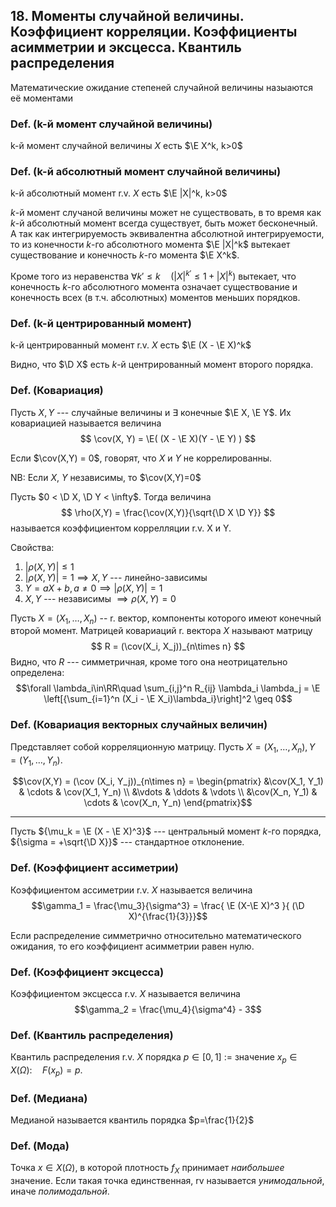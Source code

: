 ## 18. Моменты случайной величины. Коэффициент корреляции. Коэффициенты асимметрии и эксцесса. Квантиль распределения ##

Математические ожидание степеней случайной величины назыаются её моментами

### Def. (k-й момент случайной величины) ###
k-й момент случайной величины $X$ есть $\E X^k, k>0$

### Def. (k-й абсолютный момент случайной величины) ###
k-й абсолютный момент r.v. $X$ есть $\E |X|^k, k>0$

$k$-й момент случаной величины может не существовать,
в то время как $k$-й абсолютный момент всегда существует, быть может бесконечный.
А так как интегрируемость эквивалентна абсолютной интегрируемости,
то из конечности $k$-го абсолютного момента $\E |X|^k$ вытекает существование и конечность $k$-го момента $\E X^k$.

Кроме того из неравенства $\forall k\prime\leq k \quad ( |X|^{k\prime} \leq 1 + |X|^k )$ вытекает,
что конечность $k$-го абсолютного момента означает существование и конечность всех (в т.ч. абсолютных) моментов меньших порядков.


### Def. (k-й **центрированный** момент) ###
k-й центрированный момент r.v. $X$ есть $\E (X - \E X)^k$

Видно, что $\D X$ есть $k$-й центрированный момент второго порядка.


### Def. (Ковариация) ###
Пусть $X, Y$ --- случайные величины и $\exists$ конечные $\E X, \E Y$.
Их ковариацией называется величина
$$ \cov(X, Y) = \E( (X - \E X)(Y - \E Y) ) $$

Если $\cov(X,Y) = 0$, говорят, что $X$ и $Y$ не коррелированны.

NB: Если $X$, $Y$ независимы, то $\cov(X,Y)=0$

Пусть $0 < \D X, \D Y < \infty$.
Тогда величина
$$ \rho(X,Y) = \frac{\cov(X,Y)}{\sqrt{\D X \D Y}} $$ называется коэффициентом коррелляции r.v. X и Y.

Свойства:

1. $|\rho(X,Y)| \leq 1$
2. $|\rho(X,Y)| = 1 \implies X,Y$ --- линейно-зависимы
3. $Y=aX+b, a\neq 0 \implies |\rho(X,Y)|=1$
4. $X,Y$ --- независимы $\implies \rho(X,Y)=0$

Пусть $X = (X_1, \ldots, X_n)$ -- r. вектор, компоненты которого имеют конечный второй момент.
Матрицей ковариаций r. вектора $X$ называют матрицу
$$ R = (\cov(X_i, X_j))_{n\times n} $$
Видно, что $R$ --- симметричная, кроме того она неотрицательно определена:
$$\forall \lambda_i\in\RR\quad \sum_{i,j}^n R_{ij} \lambda_i \lambda_j = \E \left[{\sum_{i=1}^n (X_i - \E X_i)\lambda_i}\right]^2 \geq 0$$

### Def. (Ковариация векторных случайных величин) ###
Представляет собой корреляционную матрицу.
Пусть $X = (X_1, \ldots, X_n), Y = (Y_1, \ldots, Y_n)$.

$$\cov(X,Y) = (\cov (X_i, Y_j))_{n\times n} =
\begin{pmatrix}
&\cov(X_1, Y_1) & \cdots & \cov(X_1, Y_n) \\
&\vdots         & \ddots & \vdots         \\
&\cov(X_n, Y_1) & \cdots & \cov(X_n, Y_n)
\end{pmatrix}$$

* * *

Пусть ${\mu_k = \E (X - \E X)^3}$ --- центральный момент $k$-го порядка,
${\sigma = +\sqrt{\D X}}$ --- стандартное отклонение.

### Def. (Коэффициент ассиметрии) ###
Коэффициентом ассиметрии r.v. $X$ называется величина
$$\gamma_1 = \frac{\mu_3}{\sigma^3} = \frac{ \E (X-\E X)^3 }{ (\D X)^{\frac{1}{3}}}$$

Если распределение симметрично относительно математического ожидания, то его коэффициент асимметрии равен нулю.

### Def. (Коэффициент эксцесса) ###
Коэффициентом эксцесса r.v. $X$ называется величина
$$\gamma_2 = \frac{\mu_4}{\sigma^4} - 3$$

### Def. (Квантиль распределения) ###
Квантиль распределения r.v. $X$ порядка $p\in [0,1]$
$:=$ значение $x_p\in X(\Omega):\quad F(x_p) = p$.

### Def. (Медиана) ###
Медианой называется квантиль порядка $p=\frac{1}{2}$

### Def. (Мода) ###
Точка $x\in X(\Omega)$, в которой плотность $f_X$ принимает *наибольшее* значение.
Если такая точка единственная, rv называется *унимодальной*, иначе *полимодальной*.
